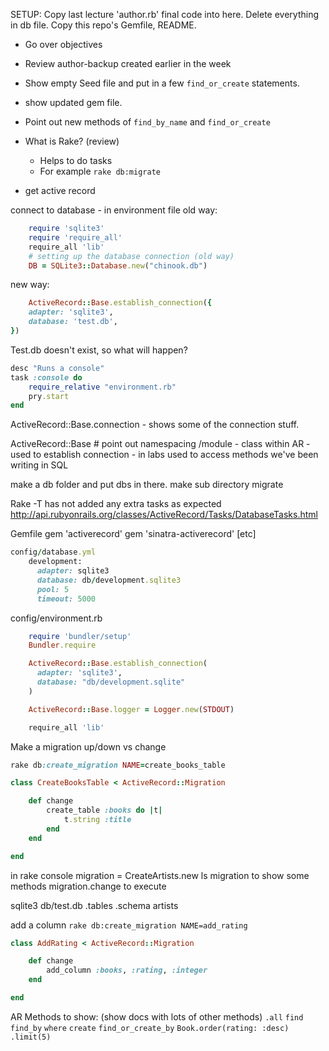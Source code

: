 SETUP:  Copy last lecture 'author.rb' final code into here.  Delete everything in db file.  Copy this repo's Gemfile, README.


- Go over objectives

- Review author-backup created earlier in the week

- Show empty Seed file and put in a few `find_or_create` statements.  

- show updated gem file.
- Point out new methods of `find_by_name` and `find_or_create`
- What is Rake? (review)
    - Helps to do tasks
    - For example `rake db:migrate`

- get active record

connect to database
    - in environment file
    old way:
```rb
    require 'sqlite3'
    require 'require_all'
    require_all 'lib'
    # setting up the database connection (old way)
    DB = SQLite3::Database.new("chinook.db")
```

new way:

```rb
    ActiveRecord::Base.establish_connection({
    adapter: 'sqlite3',
    database: 'test.db', 
})
```

Test.db doesn't exist, so what will happen?

```rb
desc "Runs a console"
task :console do
    require_relative "environment.rb"
    pry.start
end
```

ActiveRecord::Base.connection - shows some of the connection stuff.

ActiveRecord::Base  # point out namespacing /module
    - class within AR
    - used to establish connection
    - in labs used to access methods we've been writing in SQL

make a db folder and put dbs in there.  make sub directory migrate

Rake -T has not added any extra tasks as expected
http://api.rubyonrails.org/classes/ActiveRecord/Tasks/DatabaseTasks.html  

Gemfile
    gem 'activerecord'
    gem 'sinatra-activerecord'
[etc]

```rb
config/database.yml
    development:
      adapter: sqlite3
      database: db/development.sqlite3
      pool: 5
      timeout: 5000
```

config/environment.rb
```rb
    require 'bundler/setup'
    Bundler.require

    ActiveRecord::Base.establish_connection(
      adapter: 'sqlite3',
      database: "db/development.sqlite"
    )

    ActiveRecord::Base.logger = Logger.new(STDOUT)

    require_all 'lib'
```

Make a migration
    up/down vs change

```rb
rake db:create_migration NAME=create_books_table
```

```rb
class CreateBooksTable < ActiveRecord::Migration

    def change
        create_table :books do |t|
            t.string :title
        end
    end

end
```

in rake console
    migration = CreateArtists.new
    ls migration to show some methods
    migration.change to execute

sqlite3 db/test.db
.tables
.schema artists

add a column
`rake db:create_migration NAME=add_rating`

```rb
class AddRating < ActiveRecord::Migration

    def change
        add_column :books, :rating, :integer
    end

end
```

AR Methods to show: (show docs with lots of other methods)
`.all`
`find`
`find_by` 
`where`
`create`
`find_or_create_by`
`Book.order(rating: :desc)`
`.limit(5)`


